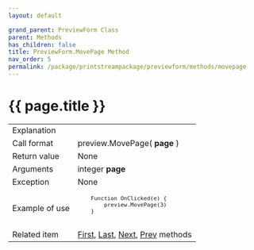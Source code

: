 ```yaml
---
layout: default

grand_parent: PreviewForm Class
parent: Methods
has_children: false
title: PreviewForm.MovePage Method
nav_order: 5
permalink: /package/printstreampackage/previewform/methods/movepage
---
```

# {{ page.title }}

<table>
  <tr>
    <td>Explanation</td>
    <td colspan="2"></td>
  </tr>
  <tr>
    <td>Call format</td>
    <td colspan="2">preview.MovePage( <b>page</b> )</td>
  </tr>
  <tr>
    <td>Return value</td>
    <td colspan="2">None</td>
  </tr>  
  <tr>
    <td>Arguments</td>
    <td>integer <b>page</b></td>
    <td></td>
  </tr>
  <tr>
    <td>Exception</td>
    <td colspan="2">None</td>
  </tr>
  <tr>
    <td>Example of use</td>
    <td colspan="2"><code><pre>
    Function OnClicked(e) {
        preview.MovePage(3)
    }
    </pre></code></td>
  </tr>
  <tr>
    <td>Related item</td>
    <td colspan="2"><a href="/package/printstreampackage/previewform/methods/first">First</a>, <a href="/package/printstreampackage/previewform/methods/last">Last</a>, <a href="/package/printstreampackage/previewform/methods/next">Next</a>, <a href="/package/printstreampackage/previewform/methods/prev">Prev</a> methods</td>
  </tr>
</table>



